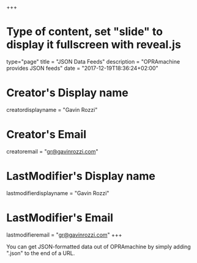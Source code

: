 +++
# Type of content, set "slide" to display it fullscreen with reveal.js
type="page"
title = "JSON Data Feeds"
description = "OPRAmachine provides JSON feeds"
date = "2017-12-19T18:36:24+02:00"
# Creator's Display name
creatordisplayname = "Gavin Rozzi"
# Creator's Email
creatoremail = "gr@gavinrozzi.com"
# LastModifier's Display name
lastmodifierdisplayname = "Gavin Rozzi"
# LastModifier's Email
lastmodifieremail = "gr@gavinrozzi.com"
+++

You can get JSON-formatted data out of OPRAmachine by simply adding ".json" to the end of a URL.
